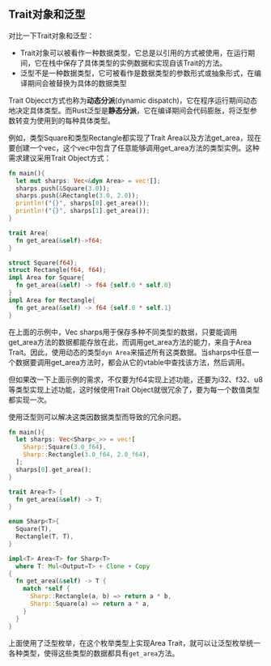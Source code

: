 ## Trait对象和泛型

对比一下Trait对象和泛型：  

- Trait对象可以被看作一种数据类型，它总是以引用的方式被使用，在运行期间，它在栈中保存了具体类型的实例数据和实现自该Trait的方法。  
- 泛型不是一种数据类型，它可被看作是数据类型的参数形式或抽象形式，在编译期间会被替换为具体的数据类型  

Trait Objecct方式也称为**动态分派**(dynamic dispatch)，它在程序运行期间动态地决定具体类型。而Rust泛型是**静态分派**，它在编译期间会代码膨胀，将泛型参数转变为使用到的每种具体类型。

例如，类型Square和类型Rectangle都实现了Trait Area以及方法get_area，现在要创建一个vec，这个vec中包含了任意能够调用get_area方法的类型实例。这种需求建议采用Trait Object方式：

```rust
fn main(){
  let mut sharps: Vec<&dyn Area> = vec![];
  sharps.push(&Square(3.0));
  sharps.push(&Rectangle(3.0, 2.0));
  println!("{}", sharps[0].get_area());
  println!("{}", sharps[1].get_area());
}

trait Area{
  fn get_area(&self)->f64;
}

struct Square(f64);
struct Rectangle(f64, f64);
impl Area for Square{
  fn get_area(&self) -> f64 {self.0 * self.0}
}
impl Area for Rectangle{
  fn get_area(&self) -> f64 {self.0 * self.1}
}
```

在上面的示例中，Vec sharps用于保存多种不同类型的数据，只要能调用get_area方法的数据都能存放在此，而调用get_area方法的能力，来自于Area Trait。因此，使用动态的类型`dyn Area`来描述所有这类数据。当sharps中任意一个数据要调用get_area方法时，都会从它的vtable中查找该方法，然后调用。

但如果改一下上面示例的需求，不仅要为f64实现上述功能，还要为i32、f32、u8等类型实现上述功能，这时候使用Trait Object就很冗余了，要为每一个数值类型都实现一次。

使用泛型则可以解决这类因数据类型而导致的冗余问题。

```rust
fn main(){
  let sharps: Vec<Sharp<_>> = vec![
    Sharp::Square(3.0_f64),
    Sharp::Rectangle(3.0_f64, 2.0_f64),
  ];
  sharps[0].get_area();
}

trait Area<T> {
  fn get_area(&self) -> T;
}

enum Sharp<T>{
  Square(T),
  Rectangle(T, T),
}

impl<T> Area<T> for Sharp<T>
  where T: Mul<Output=T> + Clone + Copy
{
  fn get_area(&self) -> T {
    match *self {
      Sharp::Rectangle(a, b) => return a * b,
      Sharp::Square(a) => return a * a,
    }
  }
}
```

上面使用了泛型枚举，在这个枚举类型上实现Area Trait，就可以让泛型枚举统一各种类型，使得这些类型的数据都具有`get_area`方法。